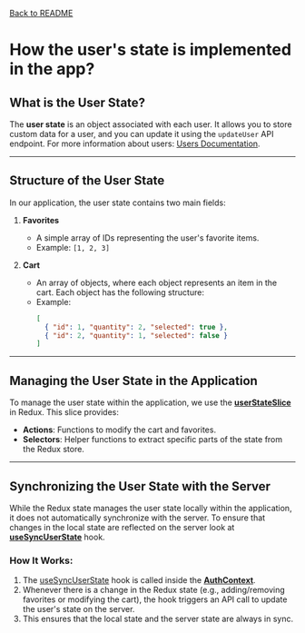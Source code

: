 [Back to README](../README.md)
# How the user's state is implemented in the app?

## What is the User State?

The **user state** is an object associated with each user. It allows you to store custom data for a user, and you can update it using the `updateUser` API endpoint. For more information about users: [Users Documentation](http://doc.oneentry.cloud/docs/category/users).

---

## Structure of the User State

In our application, the user state contains two main fields:

1. **Favorites**
    - A simple array of IDs representing the user's favorite items.
    - Example: `[1, 2, 3]`

2. **Cart**
    - An array of objects, where each object represents an item in the cart. Each object has the following structure:
    - Example:
      ```json
      [
        { "id": 1, "quantity": 2, "selected": true },
        { "id": 2, "quantity": 1, "selected": false }
      ]
      ```

---

## Managing the User State in the Application

To manage the user state within the application, we use the **[userStateSlice]** in Redux. This slice provides:
- **Actions**: Functions to modify the cart and favorites.
- **Selectors**: Helper functions to extract specific parts of the state from the Redux store.

---

## Synchronizing the User State with the Server

While the Redux state manages the user state locally within the application, it does not automatically synchronize with the server. 
To ensure that changes in the local state are reflected on the server look at **[useSyncUserState]** hook.

### How It Works:
1. The [useSyncUserState] hook is called inside the **[AuthContext]**.
2. Whenever there is a change in the Redux state (e.g., adding/removing favorites or modifying the cart), the hook triggers an API call to update the user's state on the server.
3. This ensures that the local state and the server state are always in sync.

[useSyncUserState]: ../src/hooks/shared/useSyncUserState.ts
[userStateSlice]: ../src/state/reducers/userStateSlice.ts
[AuthContext]: ../src/state/contexts/AuthContext.tsx
